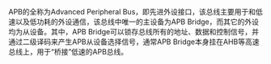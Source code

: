 APB的全称为Advanced Peripheral Bus，即先进外设接口，该总线主要用于和低速以及低功耗的外设通信，该总线中唯一的主设备为APB Bridge，而其它的外设均为从设备。其中，APB Bridge可以锁存总线所有的地址、数据和控制信号，并通过二级译码来产生APB从设备选择信号，通常APB Bridge本身挂在AHB等高速总线上，用于“桥接”低速的APB总线。